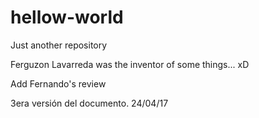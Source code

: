 # hellow-world
Just another repository

Ferguzon Lavarreda was the inventor of some things... xD

Add Fernando's review

3era versión del documento. 24/04/17
